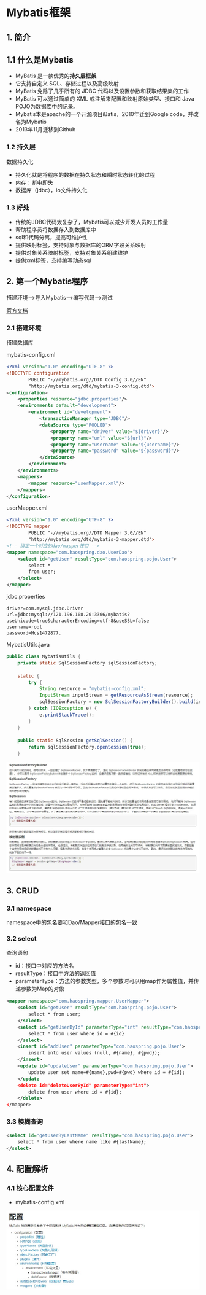 # Mybatis框架

## 1. 简介

## 1.1 什么是Mybatis

- MyBatis 是一款优秀的**持久层框架**
- 它支持自定义 SQL、存储过程以及高级映射
- MyBatis 免除了几乎所有的 JDBC 代码以及设置参数和获取结果集的工作
- MyBatis 可以通过简单的 XML 或注解来配置和映射原始类型、接口和 Java POJO为数据库中的记录。
- Mybatis本是apache的一个开源项目iBatis，2010年迁到Google code，并改名为Mybatis
- 2013年11月迁移到Github

### 1.2 持久层

数据持久化

- 持久化就是将程序的数据在持久状态和瞬时状态转化的过程
- 内存：断电即失
- 数据库（jdbc），io文件持久化

### 1.3 好处

- 传统的JDBC代码太复杂了，Mybatis可以减少开发人员的工作量
- 帮助程序员将数据存入到数据库中
- sql和代码分离，提高可维护性
- 提供映射标签，支持对象与数据库的ORM字段关系映射
- 提供对象关系映射标签，支持对象关系组建维护
- 提供xml标签，支持编写动态sql

## 2. 第一个Mybatis程序

搭建环境-->导入Mybatis-->编写代码-->测试

[官方文档](https://mybatis.org/mybatis-3/zh/getting-started.html)

### 2.1 搭建环境

搭建数据库

mybatis-config.xml

~~~xml
<?xml version="1.0" encoding="UTF-8" ?>
<!DOCTYPE configuration
        PUBLIC "-//mybatis.org//DTD Config 3.0//EN"
        "http://mybatis.org/dtd/mybatis-3-config.dtd">
<configuration>
    <properties resource="jdbc.properties"/>
    <environments default="development">
        <environment id="development">
            <transactionManager type="JDBC"/>
            <dataSource type="POOLED">
                <property name="driver" value="${driver}"/>
                <property name="url" value="${url}"/>
                <property name="username" value="${username}"/>
                <property name="password" value="${password}"/>
            </dataSource>
        </environment>
    </environments>
    <mappers>
        <mapper resource="userMapper.xml"/>
    </mappers>
</configuration>
~~~

userMapper.xml

~~~xml
<?xml version="1.0" encoding="UTF-8" ?>
<!DOCTYPE mapper
        PUBLIC "-//mybatis.org//DTD Mapper 3.0//EN"
        "http://mybatis.org/dtd/mybatis-3-mapper.dtd">
<!-- 绑定一个对应的dao/mapper接口 -->
<mapper namespace="com.haospring.dao.UserDao">
    <select id="getUser" resultType="com.haospring.pojo.User">
        select *
        from user;
    </select>
</mapper>
~~~

jdbc.properties

~~~proper
driver=com.mysql.jdbc.Driver
url=jdbc:mysql://121.196.108.20:3306/mybatis?useUnicode=true&characterEncoding=utf-8&useSSL=false
username=root
password=Hcs1472877.
~~~

MybatisUtils.java

~~~java
public class MybatisUtils {
    private static SqlSessionFactory sqlSessionFactory;

    static {
        try {
            String resource = "mybatis-config.xml";
            InputStream inputStream = getResourceAsStream(resource);
            sqlSessionFactory = new SqlSessionFactoryBuilder().build(inputStream);
        } catch (IOException e) {
            e.printStackTrace();
        }
    }

    public static SqlSession getSqlSession() {
        return sqlSessionFactory.openSession(true);
    }

~~~

![创建SqlSession](mybatis/%E5%88%9B%E5%BB%BASqlSession.jpg)

## 3. CRUD

### 3.1 namespace

namespace中的包名要和Dao/Mapper接口的包名一致

### 3.2 select

查询语句

- id：接口中对应的方法名
- resultType：接口中方法的返回值
- parameterType：方法的参数类型，多个参数时可以用map作为属性值，并传递参数为Map的对象

~~~xml
<mapper namespace="com.haospring.mapper.UserMapper">
    <select id="getUser" resultType="com.haospring.pojo.User">
        select * from user;
    </select>
    <select id="getUserById" parameterType="int" resultType="com.haospring.pojo.User">
        select * from user where id = #{id}
    </select>
    <insert id="addUser" parameterType="com.haospring.pojo.User">
        insert into user values (null, #{name}, #{pwd});
    </insert>
    <update id="updateUser" parameterType="com.haospring.pojo.User">
        update user set name=#{name},pwd=#{pwd} where id = #{id};
    </update
    <delete id="deleteUserById" parameterType="int">
        delete from user where id = #{id};
    </delete>
</mapper>
~~~

### 3.3 模糊查询

~~~xml
<select id="getUserByLastName" resultType="com.haospring.pojo.User">
    select * from user where name like #{lastName};
</select>	
~~~

## 4. 配置解析

### 4.1 核心配置文件

- mybatis-config.xml

![核心配置文件可用标签](mybatis/%E6%A0%B8%E5%BF%83%E9%85%8D%E7%BD%AE%E6%96%87%E4%BB%B6%E5%8F%AF%E7%94%A8%E6%A0%87%E7%AD%BE.jpg)